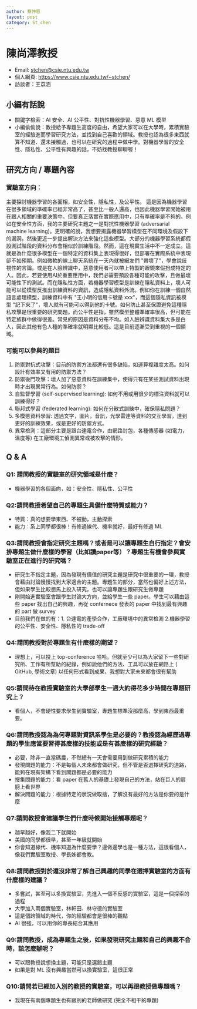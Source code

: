 ```yaml
---
author: 蔡仲恩
layout: post
category: St_chen
---
```


#   陳尚澤教授

- Email: [stchen@csie.ntu.edu.tw](mailto:stchen@csie.ntu.edu.tw)
- 個人網頁: <https://www.csie.ntu.edu.tw/~stchen/>
- 訪談者：王苡涵

## 小編有話說

- 關鍵字檢索：AI 安全、AI 公平性、對抗性機器學習、惡意 ML 模型
- 小編偷偷說：教授給予專題生高度的自由，希望大家可以在大學時，累積實驗室的經驗進而學習研究方法，並找到自己喜歡的領域。教授也認為很多東西就算不知道、還未接觸過，也可以在研究的過程中做中學。對機器學習的安全性、隱私性、公平性有興趣的話，不妨找教授聊聊喔！


## 研究方向 / 專題內容

### 實驗室方向：
主要探討機器學習的各面相，如安全性，隱私性，及公平性。
這是因為機器學習在很多領域的準確率已經非常高了，甚至比一般人還高，也因此機器學習開始被用在跟人相關的重要決策中。但要真正落實在實際應用中，只有準確率是不夠的。例如在安全性方面，我的主要研究主題之一是對抗性機器學習 (adversarial machine learning)。更明確的說，我想要揭露機器學習模型在不同環境及假設下的漏洞，然後更近一步提出解決方法來強化這些模型。大部分的機器學習系統都假設測試階段的資料分布會相似於訓練階段。然而，這在現實生活中不一定成立。這就是為什麼很多模型在一個特定的資料集上表現得很好，但部署在實際系統中表現卻不如預期。例如微軟的線上聊天系統在一天內就被網友們 "帶壞了"，學會說歧視性的言論。或是在人臉辨識中，惡意使用者可以帶上特製的眼鏡來假扮成特定的人。因此，若要使用AI於重要應用中，我們必需要預設各種可能的攻擊，且做最壞可能性下的測試。而在隱私性方面，若機器學習模型是訓練在隱私資料上，壞人可能可以從模型反推出訓練資料的資訊，造成隱私資料外流。例如你在訓練一個自然語言處理模型，訓練資料中有 "王小明的信用卡號是 xxx"，而這個隱私資訊被模型 "記下來了"，壞人就有可能可以得到他的卡號。如何防止甚至保證避免這種隱私攻擊是很重要的研究問題。而公平性是指，雖然模型整體準確率很高，但可能在特定族群中做得很差。常見的原因是資料分布不均。如人臉辨識資料集大多是白人，因此其他有色人種的準確率就明顯比較低。這是目前逐漸受到重視的一個領域。

### 可能可以參與的題目
1. 防禦對抗式攻擊：目前的防禦方法都還有很多缺陷，如運算複雜度太高。如何設計有效率又有用的防禦方法？
2. 防禦後門攻擊：壞人加了惡意資料在訓練集中，使得只有在某些測試資料出現時才出現異常行為。如何防禦？
3. 自監督學習 (self-supervised learning): 如何不用或用很少的標注資料就可以訓練得好？
4. 聯邦式學習 (federated learning):  如何在分散式訓練中，確保隱私問題？
5. 多模態資料學習: 透過文字，圖片，音訊，光學雷達等資料的交互學習，達到更好的訓練效果，或是更好的防禦方式。
6. 異常檢測：這部分主要是跟台達電合作，由網路封包，各種傳感器 (如電力，溫度等) 在工廠環境工偵測異常或被攻擊的情形。


## Q & A

### Q1: 請問教授的實驗室的研究領域是什麼？

- 機器學習的各個面向，如：安全性、隱私性、公平性

<h3>Q2:請問教授希望自己的專題生具備什麼特質或能力？
</h3>


- 特質：真的想要學東西、不被動，主動探索
- 能力：系上同學都很棒！有修過線代、機率就好，最好有修過 ML

<h3>Q3:請問教授會指定研究主題嗎？或者是可以讓專題生自行指定？會安排專題生做什麼樣的學習（比如讀paper等）？專題生有機會參與實驗室正在進行的研究嗎？</h3>


* 研究生不指定主題，因為發現有價值的研究主題是研究中很重要的一環，教授會藉由討論慢慢找到大家適合的主題。專題生的部分，當然也偏好上述方法，但如果學生比較想馬上投入研究，也可以讓專題生跟研究生做專題
* 剛開始進實驗室會跟學生討論大方向，並給學生一些 paper。學生可以藉由這些 paper 找出自己的興趣，再從 confernece 發表的 paper 中找到最有興趣的 part 做 survey
* 目前我們在做的有：1. 台達電的產學合作，工廠環境中的異常檢測 2.機器學習的公平性、安全性、隱私性的 trade-off

<h3>Q4:請問教授對於專題生有什麼樣的期望？</h3>


- 理想上，可以投上 top-conference 哈哈。但就至少可以為大家留下一些對研究所、工作有所幫助的紀錄，例如說他們的方法、工具可以放在網路上 ( GitHub, 學術文章) 以任何形式看到成果，我想對大家未來都會很有幫助

<h3>Q5:請問待在教授實驗室的大學部學生一週大約得花多少時間在專題研究上？</h3>


- 看個人，不會硬性要求學生到實驗室，專題生標準沒那麼高，學到東西最重要。

<h3>Q6:請問教授認為為何專題對資訊系學生是必要的？教授認為經歷過專題的學生應當要習得甚麼樣的技能或是有甚麼樣的研究經驗？</h3>


- 必要，除非一直當碼農，不然總有一天會需要用到做研究累積的能力
- 發現問題的能力：不是每個人未來都會做研究，但不管是否選擇研究的道路，能夠在現有架構下看到問題都是必要的能力
- 搜集問題的能力：看 paper 在舊人的基礎上發現自己的方法，站在巨人的肩膀上看世界
- 解決問題的能力：根據特定的狀況做取捨，了解沒有最好的方法是你要的是什麼

<h3>Q7:請問教授會建議學生們什麼時候開始接觸專題呢？</h3>


- 越早越好，像我二下就開始
- 美國的同學都很早，甚至一年級就開始
- 你會知道線代、機率知道為什麼要學？邊做邊學也是一種方法，這很看個人，像我們實驗室教授、學長姊都會教。

<h3> Q8:請問教授對於還沒非常了解自己興趣的同學在選擇實驗室的方面有什麼樣的建議？</h3>


- 多嘗試，甚至可以多換實驗室，先進入一個不反感的實驗室，這是一個探索的過程
- 大學加入兩個實驗室，林軒田、林守德的實驗室
- 這是個跨領域的時代，你的經驗都會是很棒的觀點
- AI 很強，可以用你的專長結合其應用

<h3>Q9:請問教授，成為專題生之後，如果發現研究主題和自己的興趣不合時，該怎麼辦呢？</h3>


- 可以跟教授說想換主題，可能只是選錯主題
- 如果是對 ML 沒有興趣當然可以換實驗室，這很正常

<h3>Q10:請問若已經加入別的教授的實驗室，可以再跟教授做專題嗎？</h3>

- 我現在有兩個專題生也有跟別的老師做研究 (完全不相干的專題)
